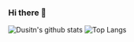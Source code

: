 ### Hi there 👋

![Dusitn's github stats](https://github-readme-stats.vercel.app/api?username=fiechdus&show_icons=true&rank_icon=github&theme=gruvbox_light)
![Top Langs](https://github-readme-stats.vercel.app/api/top-langs/?username=fiechdus&hide_progress=true&theme=gruvbox_light)
<!--
**DustinFiechter/DustinFiechter** is a ✨ _special_ ✨ repository because its `README.md` (this file) appears on your GitHub profile.

Here are some ideas to get you started:

- 🔭 I’m currently working on ...
- 🌱 I’m currently learning ...
- 👯 I’m looking to collaborate on ...
- 🤔 I’m looking for help with ...
- 💬 Ask me about ...
- 📫 How to reach me: ...
- 😄 Pronouns: ...
- ⚡ Fun fact: ...
-->

